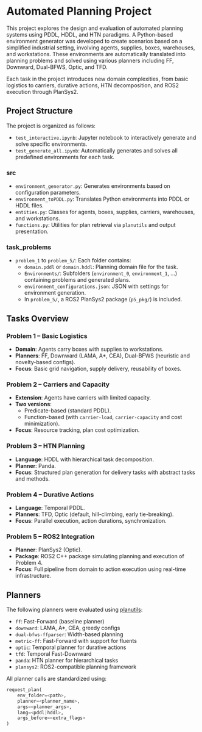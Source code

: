# Automated Planning Project

This project explores the design and evaluation of automated planning systems using PDDL, HDDL, and HTN paradigms. A Python-based environment generator was developed to create scenarios based on a simplified industrial setting, involving agents, supplies, boxes, warehouses, and workstations. These environments are automatically translated into planning problems and solved using various planners including FF, Downward, Dual-BFWS, Optic, and TFD.

Each task in the project introduces new domain complexities, from basic logistics to carriers, durative actions, HTN decomposition, and ROS2 execution through PlanSys2.

## Project Structure

The project is organized as follows:

- `test_interactive.ipynb`: Jupyter notebook to interactively generate and solve specific environments.
- `test_generate_all.ipynb`: Automatically generates and solves all predefined environments for each task.

### src

- `environment_generator.py`: Generates environments based on configuration parameters.
- `environment_toPDDL.py`: Translates Python environments into PDDL or HDDL files.
- `entities.py`: Classes for agents, boxes, supplies, carriers, warehouses, and workstations.
- `functions.py`: Utilities for plan retrieval via `planutils` and output presentation.

### task_problems

- `problem_1` to `problem_5/`: Each folder contains:
  - `domain.pddl` or `domain.hddl`: Planning domain file for the task.
  - `Environments/`: Subfolders (`environment_0`, `environment_1`, ...) containing problems and generated plans.
  - `environment_configurations.json`: JSON with settings for environment generation.
  - In `problem_5/`, a ROS2 PlanSys2 package (`p5_pkg/`) is included.

## Tasks Overview

### Problem 1 – Basic Logistics

- **Domain**: Agents carry boxes with supplies to workstations.
- **Planners**: FF, Downward (LAMA, A\*, CEA), Dual-BFWS (heuristic and novelty-based configs).
- **Focus**: Basic grid navigation, supply delivery, reusability of boxes.

### Problem 2 – Carriers and Capacity

- **Extension**: Agents have carriers with limited capacity.
- **Two versions**:
  - Predicate-based (standard PDDL).
  - Function-based (with `carrier-load`, `carrier-capacity` and cost minimization).
- **Focus**: Resource tracking, plan cost optimization.

### Problem 3 – HTN Planning

- **Language**: HDDL with hierarchical task decomposition.
- **Planner**: Panda.
- **Focus**: Structured plan generation for delivery tasks with abstract tasks and methods.

### Problem 4 – Durative Actions

- **Language**: Temporal PDDL.
- **Planners**: TFD, Optic (default, hill-climbing, early tie-breaking).
- **Focus**: Parallel execution, action durations, synchronization.

### Problem 5 – ROS2 Integration

- **Planner**: PlanSys2 (Optic).
- **Package**: ROS2 C++ package simulating planning and execution of Problem 4.
- **Focus**: Full pipeline from domain to action execution using real-time infrastructure.

## Planners

The following planners were evaluated using [planutils](https://github.com/AI-Planning/planutils):

- `ff`: Fast-Forward (baseline planner)
- `downward`: LAMA, A\*, CEA, greedy configs
- `dual-bfws-ffparser`: Width-based planning
- `metric-ff`: Fast-Forward with support for fluents
- `optic`: Temporal planner for durative actions
- `tfd`: Temporal Fast-Downward
- `panda`: HTN planner for hierarchical tasks
- `plansys2`: ROS2-compatible planning framework

All planner calls are standardized using:
```python
request_plan(
    env_folder=<path>,
    planner=<planner_name>,
    args=<planner_args>,
    lang=<pddl|hddl>,
    args_before=<extra_flags>
)
```